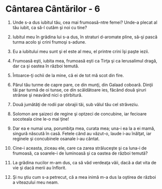 # C&#226;ntarea C&#226;nt&#259;rilor - 6

1. Unde s-a dus iubitul tău, cea mai frumoasă-ntre femei? Unde-a plecat al tău iubit, ca să-l cutăm şi noi cu tine? 

2. Iubitul meu în grădina lui s-a dus, în straturi d-aromate pline, să-şi pască turma acolo şi crini frumoşi s-adune. 

3. Eu a iubitului meu sunt şi el este al meu, el printre crini îşi paşte iezii. 

4. Frumoasă eşti, iubita mea, frumoasă eşti ca Tirţa şi ca Ierusalimul dragă, dar ca şi oastea în război temută. 

5. Întoarce-ţi ochii de la mine, că ei de tot mă scot din fire. 

6. Părul tău turme de capre pare, ce din munţi, din Galaad coboară. Dinţii tăi par turmă de oi tunse, ce din scăldătoare ies, făcând două şiruri strânse şi neavând nici o ştirbitură. 

7. Două jumătăţi de rodii par obrajii tăi, sub vălul tău cel străveziu. 

8. Solomon are şaizeci de regine şi optzeci de concubine, iar fecioare socoteala cine le-o mai ţine! 

9. Dar ea e numai una, porumbiţa mea, curata mea; una-i ea la a ei mamă, singură născută în casă. Fetele când au văzut-o, laude i-au înălţat, iar reginele şi concubinele osanale i-au cântat. 

10. Cine-i aceasta, ziceau ele, care ca zarea străluceşte şi ca luna-i de frumoasă, ca soarele-i de luminoasă şi ca oastea de război temută? 

11. La grădina nucilor m-am dus, ca să văd verdeaţa văii, dacă a dat vita de vie şi dacă merii au înflorit. 

12. Şi nu ştiu cum s-a petrecut, că a mea inimă m-a dus la oştirea de război a viteazului meu neam. 

